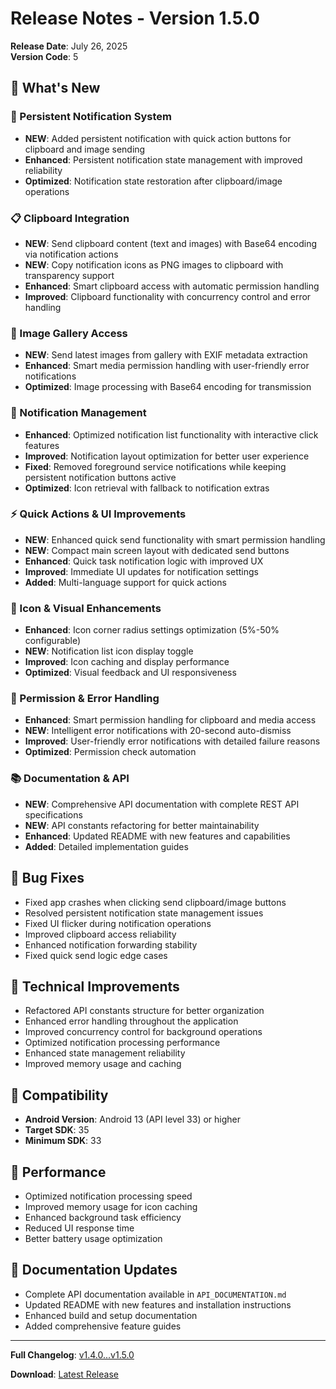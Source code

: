 # Release Notes - Version 1.5.0

**Release Date**: July 26, 2025  
**Version Code**: 5

## 🎉 What's New

### 📌 Persistent Notification System
- **NEW**: Added persistent notification with quick action buttons for clipboard and image sending
- **Enhanced**: Persistent notification state management with improved reliability
- **Optimized**: Notification state restoration after clipboard/image operations

### 📋 Clipboard Integration
- **NEW**: Send clipboard content (text and images) with Base64 encoding via notification actions
- **NEW**: Copy notification icons as PNG images to clipboard with transparency support
- **Enhanced**: Smart clipboard access with automatic permission handling
- **Improved**: Clipboard functionality with concurrency control and error handling

### 📸 Image Gallery Access
- **NEW**: Send latest images from gallery with EXIF metadata extraction
- **Enhanced**: Smart media permission handling with user-friendly error notifications
- **Optimized**: Image processing with Base64 encoding for transmission

### 🔔 Notification Management
- **Enhanced**: Optimized notification list functionality with interactive click features
- **Improved**: Notification layout optimization for better user experience
- **Fixed**: Removed foreground service notifications while keeping persistent notification buttons active
- **Optimized**: Icon retrieval with fallback to notification extras

### ⚡ Quick Actions & UI Improvements
- **NEW**: Enhanced quick send functionality with smart permission handling
- **NEW**: Compact main screen layout with dedicated send buttons
- **Enhanced**: Quick task notification logic with improved UX
- **Improved**: Immediate UI updates for notification settings
- **Added**: Multi-language support for quick actions

### 🎨 Icon & Visual Enhancements
- **Enhanced**: Icon corner radius settings optimization (5%-50% configurable)
- **NEW**: Notification list icon display toggle
- **Improved**: Icon caching and display performance
- **Optimized**: Visual feedback and UI responsiveness

### 🔐 Permission & Error Handling
- **Enhanced**: Smart permission handling for clipboard and media access
- **NEW**: Intelligent error notifications with 20-second auto-dismiss
- **Improved**: User-friendly error notifications with detailed failure reasons
- **Optimized**: Permission check automation

### 📚 Documentation & API
- **NEW**: Comprehensive API documentation with complete REST API specifications
- **NEW**: API constants refactoring for better maintainability
- **Enhanced**: Updated README with new features and capabilities
- **Added**: Detailed implementation guides

## 🐛 Bug Fixes

- Fixed app crashes when clicking send clipboard/image buttons
- Resolved persistent notification state management issues
- Fixed UI flicker during notification operations
- Improved clipboard access reliability
- Enhanced notification forwarding stability
- Fixed quick send logic edge cases

## 🔧 Technical Improvements

- Refactored API constants structure for better organization
- Enhanced error handling throughout the application
- Improved concurrency control for background operations
- Optimized notification processing performance
- Enhanced state management reliability
- Improved memory usage and caching

## 📱 Compatibility

- **Android Version**: Android 13 (API level 33) or higher
- **Target SDK**: 35
- **Minimum SDK**: 33

## 🚀 Performance

- Optimized notification processing speed
- Improved memory usage for icon caching
- Enhanced background task efficiency
- Reduced UI response time
- Better battery usage optimization

## 📖 Documentation Updates

- Complete API documentation available in `API_DOCUMENTATION.md`
- Updated README with new features and installation instructions
- Enhanced build and setup documentation
- Added comprehensive feature guides

---

**Full Changelog**: [v1.4.0...v1.5.0](https://github.com/loveyu/notify_forwarders_android/compare/v1.4.0...v1.5.0)

**Download**: [Latest Release](https://github.com/loveyu/notify_forwarders_android/releases/tag/v1.5.0)
